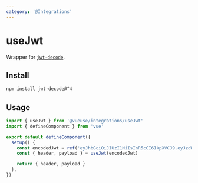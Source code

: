 ```yaml
---
category: '@Integrations'
---
```


# useJwt

Wrapper for [`jwt-decode`](https://github.com/auth0/jwt-decode).

## Install

```bash
npm install jwt-decode@^4
```

## Usage

```typescript
import { useJwt } from '@vueuse/integrations/useJwt'
import { defineComponent } from 'vue'

export default defineComponent({
  setup() {
    const encodedJwt = ref('eyJhbGciOiJIUzI1NiIsInR5cCI6IkpXVCJ9.eyJzdWIiOiIxMjM0NTY3ODkwIiwiaWF0IjoxNTE2MjM5MDIyfQ.L8i6g3PfcHlioHCCPURC9pmXT7gdJpx3kOoyAfNUwCc')
    const { header, payload } = useJwt(encodedJwt)

    return { header, payload }
  },
})
```
